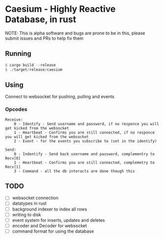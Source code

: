 # Caesium - Highly Reactive Database, in rust
NOTE: This is alpha software and bugs are prone to be in this, please submit issues and PRs to help fix them


## Running
```rust
$ cargo build --release
$ ./target/release/caesium
```

## Using

Connect to websocket for pushing, pulling and events

### Opcodes

```
Receive:
    0 - Identify - Send username and password, if no responce you will get kicked from the websocket
    1 - Heartbeat - Confirms you are still connected, if no responce you will get kicked from the websocket
    2 - Event - for the events you subscribe to (set in the identify)

Send:
    0 - Indentify - Send back username and password, complementry to Recv[0]
    1 - Heartbeat - Confirms you are still connected, complemetry to Recv[1]
    3 - Command - all the db interacts are done though this
```

## TODO

 - [ ] websocket connection
 - [ ] datatypes in rust
 - [ ] background indexer to index all rows
 - [ ] writing to disk
 - [ ] event system for inserts, updates and deletes
 - [ ] encoder and Decoder for websocket
 - [ ] command format for using the database